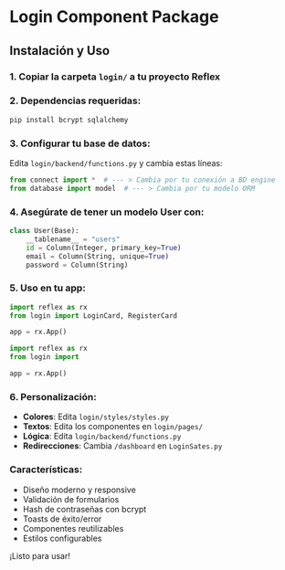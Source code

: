 # Login Component Package

## Instalación y Uso

### 1. Copiar la carpeta `login/` a tu proyecto Reflex

### 2. Dependencias requeridas:
```bash
pip install bcrypt sqlalchemy
```

### 3. Configurar tu base de datos:

Edita `login/backend/functions.py` y cambia estas líneas:
```python
from connect import *  # --- > Cambia por tu conexión a BD engine
from database import model  # --- > Cambia por tu modelo ORM
```

### 4. Asegúrate de tener un modelo User con:
```python
class User(Base):
    __tablename__ = "users"
    id = Column(Integer, primary_key=True)
    email = Column(String, unique=True)
    password = Column(String)
```

### 5. Uso en tu app:
```python
import reflex as rx
from login import LoginCard, RegisterCard

app = rx.App()
```

```python
import reflex as rx
from login import 

app = rx.App()
```

### 6. Personalización:

- **Colores**: Edita `login/styles/styles.py`
- **Textos**: Edita los componentes en `login/pages/`
- **Lógica**: Edita `login/backend/functions.py`
- **Redirecciones**: Cambia `/dashboard` en `LoginSates.py`

### Características:
- Diseño moderno y responsive
- Validación de formularios
- Hash de contraseñas con bcrypt
- Toasts de éxito/error
- Componentes reutilizables
- Estilos configurables

¡Listo para usar!

